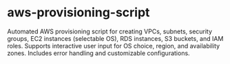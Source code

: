 # aws-provisioning-script
Automated AWS provisioning script for creating VPCs, subnets, security groups, EC2 instances (selectable OS), RDS instances, S3 buckets, and IAM roles. Supports interactive user input for OS choice, region, and availability zones. Includes error handling and customizable configurations.
